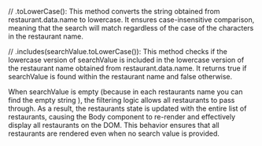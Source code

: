 // .toLowerCase(): This method converts the string obtained from restaurant.data.name to lowercase. It ensures case-insensitive comparison, meaning that the search will match regardless of the case of the characters in the restaurant name.

// .includes(searchValue.toLowerCase()): This method checks if the lowercase version of searchValue is included in the lowercase version of the restaurant name obtained from restaurant.data.name. It returns true if searchValue is found within the restaurant name and false otherwise.

When searchValue is empty (because in each restaurants name you can find the empty string ), the filtering logic allows all restaurants to pass through. As a result, the restaurants state is updated with the entire list of restaurants, causing the Body component to re-render and effectively display all restaurants on the DOM. This behavior ensures that all restaurants are rendered even when no search value is provided.
